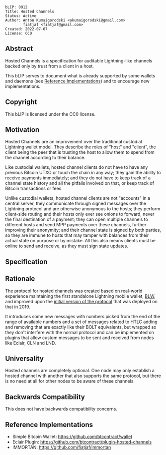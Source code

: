 ```
bLIP: 0012
Title: Hosted Channels
Status: Active
Author: Anton Kumaigorodski <akumaigorodski@gmail.com>
        fiatjaf <fiatjaf@gmail.com>
Created: 2022-07-07
License: CC0
```

## Abstract

Hosted Channels is a specification for auditable Lightning-like channels backed
only by trust from a client in a host.

This bLIP serves to document what is already supported by some wallets and daemons
(see [Reference Implementations](#reference-implementations)) and to encourage new
implementations.

## Copyright

This bLIP is licensed under the CC0 license.

## Motivation

Hosted Channels are an improvement over the traditional custodial Lightning wallet
model. They describe the roles of "host" and "client", the client being the peer
that is trusting the host to allow them to spend from the channel according to their
balance.

Like custodial wallets, hosted channel clients do not have to have any previous
Bitcoin UTXO or touch the chain in any way; they gain the ability to receive
payments immediately; and they do not have to keep track of a channel state history
and all the pitfalls involved on that, or keep track of Bitcoin transactions or fees.

Unlike custodial wallets, hosted channel clients are not "accounts" in a central
server, they communicate through signed messages over the Lightning protocol and are
otherwise anonymous to the hosts; they perform client-side routing and their hosts only
ever see onions to forward, never the final destination of a payment; they can open
multiple channels to different hosts and send MPP payments over these channels, further
improving their anonymity; and their channel state is signed by both parties, so
they are immune to hosts that may tamper with balances from their actual state on
purpose or by mistake. All this also means clients must be online to send and receive,
as they must sign state updates.

## Specification



## Rationale

The protocol for hosted channels was created based on real-world experience maintaining
the first standalone Lightning mobile wallet, [BLW][blw], and improved upon the
[initial version of the protocol][rfc1] that was deployed on that in 2019.

It introduces some new messages with numbers picked from the end of the range of
available numbers and a set of messages related to HTLC adding and removing that are
exactly like their BOLT equivalents, but wrapped so they don't interfere with the normal
protocol and can be implemented on plugins that allow custom messages to be sent and
received from nodes like Eclair, CLN and LND.

## Universality

Hosted channels are completely optional. One node may only establish a hosted channel
with another that also supports the same protocol, but there is no need at all for
other nodes to be aware of these channels.

## Backwards Compatibility

This does not have backwards compatibility concerns.

## Reference Implementations

* Simple Bitcoin Wallet: <https://github.com/btcontract/wallet>
* Eclair Plugin: <https://github.com/btcontract/plugin-hosted-channels>
* IMMORTAN: <https://github.com/fiatjaf/immortan>

[blw]: https://archive.is/iMVJj
[rfc1]: https://github.com/btcontract/hosted-channels-rfc/tree/b9d53d5ec9e5238273cead742730cf15824ef48f
